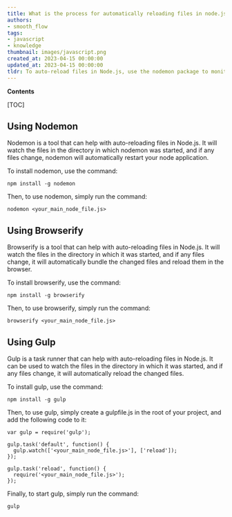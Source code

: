 ```yaml
---
title: What is the process for automatically reloading files in node.js?
authors:
- smooth_flow
tags:
- javascript
- knowledge
thumbnail: images/javascript.png
created_at: 2023-04-15 00:00:00
updated_at: 2023-04-15 00:00:00
tldr: To auto-reload files in Node.js, use the nodemon package to monitor and automatically restart the server when file changes occur.
---
```


**Contents**

[TOC]

## Using Nodemon

Nodemon is a tool that can help with auto-reloading files in Node.js. It will watch the files in the directory in which nodemon was started, and if any files change, nodemon will automatically restart your node application.

To install nodemon, use the command:

```
npm install -g nodemon
```

Then, to use nodemon, simply run the command:

```
nodemon <your_main_node_file.js>
```

## Using Browserify

Browserify is a tool that can help with auto-reloading files in Node.js. It will watch the files in the directory in which it was started, and if any files change, it will automatically bundle the changed files and reload them in the browser.

To install browserify, use the command:

```
npm install -g browserify
```

Then, to use browserify, simply run the command:

```
browserify <your_main_node_file.js>
```

## Using Gulp

Gulp is a task runner that can help with auto-reloading files in Node.js. It can be used to watch the files in the directory in which it was started, and if any files change, it will automatically reload the changed files.

To install gulp, use the command:

```
npm install -g gulp
```

Then, to use gulp, simply create a gulpfile.js in the root of your project, and add the following code to it:

```
var gulp = require('gulp');

gulp.task('default', function() {
  gulp.watch(['<your_main_node_file.js>'], ['reload']);
});

gulp.task('reload', function() {
  require('<your_main_node_file.js>');
});
```

Finally, to start gulp, simply run the command:

```
gulp
```

